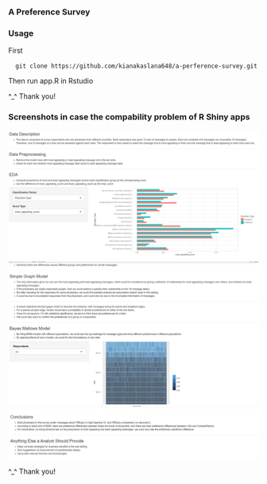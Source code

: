 ### A Preference Survey
### Usage
First
```
  git clone https://github.com/kianakaslana648/a-perference-survey.git
```
Then run app.R in Rstudio

^_^ Thank you!

### Screenshots in case the compability problem of R Shiny apps
![alt text](./screenshots/1.jpg)
![alt text](./screenshots/2.jpg)
![alt text](./screenshots/3.jpg)

^_^ Thank you!
